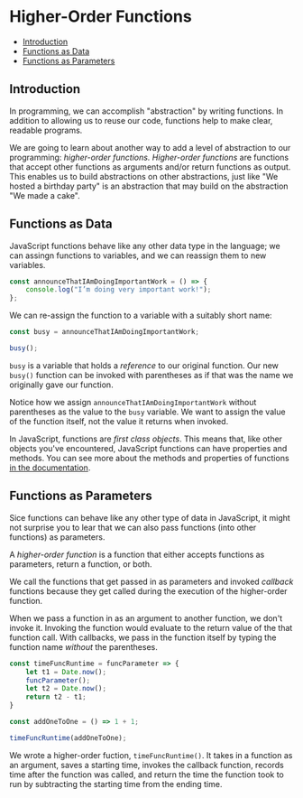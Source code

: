 # Higher-Order Functions

* [Introduction](#Introduction)
* [Functions as Data](#Functions-as-Data)
* [Functions as Parameters](#Functions-as-Parameters)


## Introduction
In programming, we can accomplish "abstraction" by writing functions. In addition to allowing us to reuse our code, functions help to make clear, readable programs.

We are going to learn about another way to add a level of abstraction to our programming: *higher-order functions.* *Higher-order functions* are functions that accept other functions as arguments and/or return functions as output. This enables us to build abstractions on other abstractions, just like "We hosted a birthday party" is an abstraction that may build on the abstraction "We made a cake".

## Functions as Data
JavaScript functions behave like any other data type in the language; we can assingn functions to variables, and we can reassign them to new variables.

```js
const announceThatIAmDoingImportantWork = () => {
    console.log("I’m doing very important work!");
};
```

We can re-assign the function to a variable with a suitably short name:

```js
const busy = announceThatIAmDoingImportantWork;

busy();
```

`busy` is a variable that holds a *reference* to our original function. Our new `busy()` function can be invoked with parentheses as if that was the name we originally gave our function.

Notice how we assign `announceThatIAmDoingImportantWork` without parentheses as the value to the `busy` variable. We want to assign the value of the function itself, not the value it returns when invoked.

In JavaScript, functions are *first class objects*. This means that, like other objects you've encountered, JavaScript functions can have properties and methods. You can see more about the methods and properties of functions [in the documentation](https://developer.mozilla.org/en-US/docs/Web/JavaScript/Reference/Global_Objects/Function).

## Functions as Parameters
Sice functions can behave like any other type of data in JavaScript, it might not surprise you to lear that we can also pass functions (into other functions) as parameters.

A *higher-order function* is a function that either accepts functions as parameters, return a function, or both.

We call the functions that get passed in as parameters and invoked *callback* functions because they get called during the execution of the higher-order function.

When we pass a function in as an argument to another function, we don't invoke it. Invoking the function would evaluate to the return value of the that function call. With callbacks, we pass in the function itself by typing the function name *without* the parentheses.

```js
const timeFuncRuntime = funcParameter => {
    let t1 = Date.now();
    funcParameter();
    let t2 = Date.now();
    return t2 - t1;
}

const addOneToOne = () => 1 + 1;

timeFuncRuntime(addOneToOne);
```

We wrote a higher-order fuction, `timeFuncRuntime()`. It takes in a function as an argument, saves a starting time, invokes the callback function, records time after the function was called, and return the time the function took to run by subtracting the starting time from the ending time.

